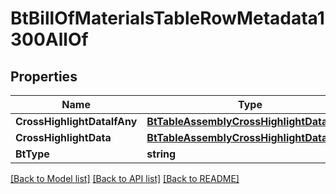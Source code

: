 # BtBillOfMaterialsTableRowMetadata1300AllOf

## Properties

Name | Type | Description | Notes
------------ | ------------- | ------------- | -------------
**CrossHighlightDataIfAny** | [**BtTableAssemblyCrossHighlightData2675**](BTTableAssemblyCrossHighlightData-2675.md) |  | [optional] 
**CrossHighlightData** | [**BtTableAssemblyCrossHighlightData2675**](BTTableAssemblyCrossHighlightData-2675.md) |  | [optional] 
**BtType** | **string** |  | [optional] 

[[Back to Model list]](../README.md#documentation-for-models) [[Back to API list]](../README.md#documentation-for-api-endpoints) [[Back to README]](../README.md)


